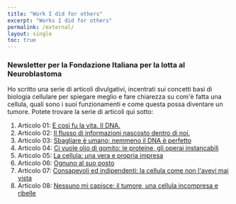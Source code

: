 ```yaml
---
title: "Work I did for others"
excerpt: "Works I did for others"
permalink: /external/
layout: single
toc: true
---
```

### Newsletter per la Fondazione Italiana per la lotta al Neuroblastoma
Ho scritto una serie di articoli divulgativi, incentrati sui concetti basi di biologia cellulare per spiegare meglio e fare chiarezza su com'è fatta una cellula, quali sono i suoi funzionamenti e come questa possa diventare un tumore. Potete trovare la serie di articoli qui sotto:
<ol>
<li> Articolo 01: <a href="https://neuroblastoma.org/scienza-parliamone/">E così fu la vita. Il DNA.</a></li>
<li> Articolo 02: <a href="https://neuroblastoma.org/il-flusso-di-informazioni-nascosto-dentro-di-noi/">Il flusso di informazioni nascosto dentro di noi.</a></li>
<li> Articolo 03: <a href="https://neuroblastoma.org/sbagliare-e-umano-e-nemmeno-il-dna-e-perfetto/">Sbagliare è umano; nemmeno il DNA è perfetto</a></li>
<li>Articolo 04: <a href="https://neuroblastoma.org/le-proteine-piccole-instancabili-operaie/">Ci vuole olio di gomito: le proteine, gli operai instancabili</a></li>
<li>Articolo 05: <a href="https://neuroblastoma.org/la-cellulla-una-vera-e-propria-impresa/">La cellula: una vera e propria impresa</a></li>
<li>Articolo 06: <a href="https://neuroblastoma.org/ognuno-al-suo-posto/">Ognuno al suo posto</a></li>
<li>Articolo 07: <a href="https://neuroblastoma.org/le-cellule-consapevoli-e-indipendenti/">Consapevoli ed indipendenti: la cellula come non l'avevi mai vista</a></li>
<li>Articolo 08: <a href="https://neuroblastoma.org/nessuno-mi-capisce-un-tumore-e-una-incompresa-cellula-ribelle/">Nessuno mi capisce: il tumore, una cellula incompresa e ribelle</a></li>
</ol>